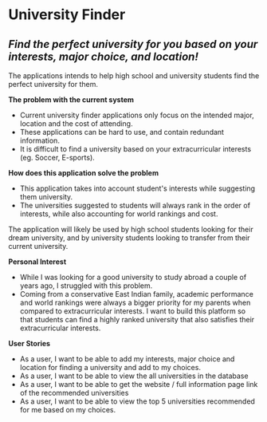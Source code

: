 # University Finder

## *Find the perfect university for you based on your interests, major choice, and location!*

The applications intends to help high school and university students find the perfect university for them.

**The problem with the current system**
- Current university finder applications only focus on the intended major, location and the cost of attending.
- These applications can be hard to use, and contain redundant information.
- It is difficult to find a university based on your extracurricular interests (eg. Soccer, E-sports).

**How does this application solve the problem**
- This application takes into account student's interests while suggesting them university. 
- The universities suggested to students will always rank in the order of interests, while also accounting for 
world rankings and cost. 

The application will likely be used by high school students looking for their dream university, and by university 
students looking to transfer from their current university.

**Personal Interest**
- While I was looking for a good university to study abroad a couple of years ago, I struggled with this problem.
- Coming from a conservative East Indian family, academic performance and world rankings were always a bigger priority 
for my parents when compared to extracurricular interests. I want to build this platform so that students can find a 
highly ranked university that also satisfies their extracurricular interests.

**User Stories**
- As a user, I want to be able to add my interests, major choice and location for finding a university 
and add to my choices.
- As a user, I want to be able to view the all universities in the database
- As a user, I want to be able to get the website / full information page link of the recommended universities
- As a user, I want to be able to view the top 5 universities recommended for me based on my choices.